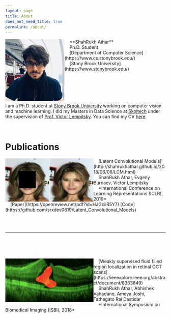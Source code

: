 ```yaml
---
layout: page
title: About
does_not_need_title: true
permalink: /about/
---
```

<img align="left" src="/images/IMG_2922.jpg" height="195px" width="186px" >
&nbsp; &nbsp; **ShahRukh Athar**<br/>
&nbsp; &nbsp; Ph.D. Student<br/>
&nbsp; &nbsp; [Department of Computer Science](https://www.cs.stonybrook.edu/)<br/>
&nbsp; &nbsp; [Stony Brook University](https://www.stonybrook.edu/)<br>


<br>
<br/>
<br/>
&nbsp;
<br>
&nbsp;
<br>

I am a Ph.D. student at [Stony Brook University](https://www.cs.stonybrook.edu/) working on computer vision and machine learning. I did my Masters in Data Science at [Skoltech](https://http://www.skoltech.ru/en) under the supervision of [Prof. Victor Lempitsky](http://faculty.skoltech.ru/people/victorlempitsky). You can find my CV [here](/assets/CV.pdf).


&nbsp;
<br>


# Publications

<img align="left" src="/images/Teaser_LCM.png" height="136px" width="277px">
 &nbsp; &nbsp; [Latent Convolutional Models](http://shahrukhathar.github.io/2018/06/06/LCM.html)<br/>
 &nbsp; &nbsp; ShahRukh Athar, Evgeny Burnaev, Victor Lempitsky<br/>
 &nbsp; &nbsp; *International Conference on Learning Representations (ICLR), 2019*<br/>
 &nbsp; &nbsp; [Paper](https://openreview.net/pdf?id=HJGciiR5Y7) [Code](https://github.com/srxdev0619/Latent_Convolutional_Models)

<br/><br/>
<hr>
<br/><br/>
<br/><br/>

<img align="left" src="/images/Teaser_WeakSup.png" height="137px" width="277px">
 &nbsp; &nbsp; [Weakly supervised fluid filled region localization in retinal OCT scans](https://ieeexplore.ieee.org/abstract/document/8363849)<br/>
 &nbsp; &nbsp; ShahRukh Athar, Abhishek Vahadane, Ameya Joshi, Tathagato Rai Dastidar<br/>
 &nbsp; &nbsp; *International Symposium on Biomedical Imaging (ISBI), 2018*
